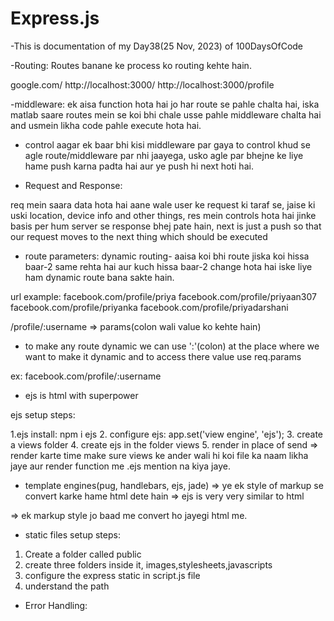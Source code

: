 # Express.js
-This is documentation of my Day38(25 Nov, 2023) of 100DaysOfCode

-Routing: Routes banane ke process ko routing kehte hain.

google.com/
http://localhost:3000/
http://localhost:3000/profile

-middleware: ek aisa function hota hai jo har route se pahle chalta hai, iska matlab saare routes mein se koi bhi chale usse pahle middleware chalta hai and usmein likha code pahle execute hota hai.

- control aagar ek baar bhi kisi middleware par gaya to control khud se agle route/middleware par nhi jaayega, usko agle par bhejne ke liye hame push karna padta hai aur ye push hi next hoti hai.

- Request and Response:

req mein saara data hota hai aane wale user ke request ki taraf se, jaise ki uski location, device info and other things, res mein controls hota hai jinke basis per hum server se response bhej pate hain, next is just a push so that our request moves to the next thing which should be executed 

- route parameters: 
dynamic routing- aaisa koi bhi route jiska koi hissa baar-2 same rehta hai aur kuch hissa baar-2 change hota hai iske liye ham dynamic route bana sakte hain.

url example:
facebook.com/profile/priya
facebook.com/profile/priyaan307
facebook.com/profile/priyanka
facebook.com/profile/priyadarshani

/profile/:username => params(colon wali  value ko kehte hain)

- to make any route dynamic we can use ':'(colon) at the place where we want to make it dynamic and to access there value use req.params

ex: facebook.com/profile/:username

- ejs is html with superpower

ejs setup steps:

1.ejs install: npm i ejs
2. configure ejs: app.set('view engine', 'ejs');
3. create a views folder
4. create ejs in the folder views
5. render in place of send => render karte time make sure views ke ander wali hi koi file ka naam likha jaye aur render function me .ejs mention na kiya jaye.

- template engines(pug, handlebars, ejs, jade) => ye ek style of markup se convert karke hame html dete hain => ejs is very very similar to html 

=> ek markup style jo baad me convert ho jayegi html me.

- static files setup steps: 

1. Create a folder called public
2. create three folders inside it, images,stylesheets,javascripts
3. configure the express static in script.js file
4. understand the path

- Error Handling: